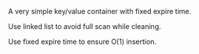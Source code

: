 A very simple key/value container with fixed expire time.

Use linked list to avoid full scan while cleaning.

Use fixed expire time to ensure O(1) insertion.